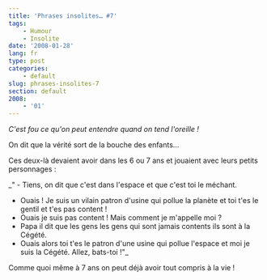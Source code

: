 ```yaml
---
title: 'Phrases insolites… #7'
tags:
    - Humour
    - Insolite
date: '2008-01-28'
lang: fr
type: post
categories:
    - default
slug: phrases-insolites-7
section: default
2008:
    - '01'
---
```


_C'est fou ce qu'on peut entendre quand on tend l'oreille&nbsp;!_

<!--more-->

On dit que la vérité sort de la bouche des enfants…

Ces deux-là devaient avoir dans les 6 ou 7 ans et jouaient avec leurs petits personnages&nbsp;:

_" - Tiens, on dit que c'est dans l'espace et que c'est toi le méchant.
- Ouais&nbsp;! Je suis un vilain patron d'usine qui pollue la planète et toi t'es le gentil et t'es pas content&nbsp;!
- Ouais je suis pas content&nbsp;! Mais comment je m'appelle moi&nbsp;?
- Papa il dit que les gens les gens qui sont jamais contents ils sont à la Cégété.
- Ouais alors toi t'es le patron d'une usine qui pollue l'espace et moi je suis la Cégété. Allez, bats-toi&nbsp;!"_

Comme quoi même à 7 ans on peut déjà avoir tout compris à la vie&nbsp;!